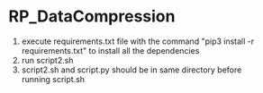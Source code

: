 # RP_DataCompression

1. execute requirements.txt file with the command "pip3 install -r requirements.txt" to install all the dependencies
2. run script2.sh 
3. script2.sh and script.py should be in same directory before running script.sh 
